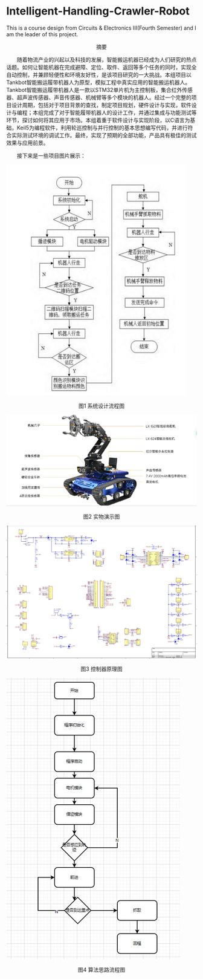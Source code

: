 # Intelligent-Handling-Crawler-Robot
This is a course design from Circuits &amp; Electronics III(Fourth Semester) and I am the leader of this project.



<p align="center">
摘要
</p>  
&emsp;&emsp;随着物流产业的兴起以及科技的发展，智能搬运机器已经成为人们研究的热点话题。如何让智能机器在完成避障、定位、取件、返回等多个任务的同时，实现全自动控制，并兼顾轻便性和环境友好性，是该项目研究的一大挑战。本组项目以Tankbot智能搬运履带机器人为原型，模拟工程中真实应用的智能搬运机器人。Tankbot智能搬运履带机器人是一款以STM32单片机为主控制板，集合红外传感器、超声波传感器、声音传感器、机械臂等多个模块的机器人。经过一个完整的项目设计周期，包括对于项目背景的查找，制定项目规划，硬件设计与实现，软件设计与编程；本组完成了对于智能履带机器人的设计工作，并通过集成与功能测试等环节，探讨如何将其应用于市场。本组着重于软件设计与实现阶段，以C语言为基础，Keil5为编程软件，利用轮巡控制与并行控制的基本思想编写代码，并进行符合实际测试环境的调试工作。最终，实现了预期的全部功能，产品具有极佳的测试效果与应用前景。

&emsp;&emsp;接下来是一些项目图片展示：  

![iamge](https://github.com/YuntianShi/Intelligent-Handling-Crawler-Robot/blob/main/system.jpg)   

<p align="center">
图1 系统设计流程图
</p>  

![iamge](https://github.com/YuntianShi/Intelligent-Handling-Crawler-Robot/blob/main/real.jpg)  

<p align="center">
图2 实物演示图
</p>  

![iamge](https://github.com/YuntianShi/Intelligent-Handling-Crawler-Robot/blob/main/controller.png)   

<p align="center">
图3 控制器原理图
</p>  

![iamge](https://github.com/YuntianShi/Intelligent-Handling-Crawler-Robot/blob/main/algorithm.jpg)  

<p align="center">
图4 算法思路流程图
</p>  

